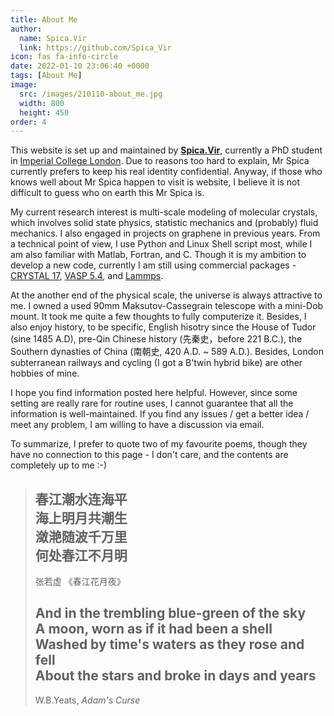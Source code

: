 ```yaml
---
title: About Me
author:
  name: Spica.Vir
  link: https://github.com/Spica_Vir
icon: fas fa-info-circle
date: 2022-01-10 23:06:40 +0000
tags: [About Me]
image: 
  src: /images/210110-about_me.jpg
  width: 800
  height: 450
order: 4
---
```


This website is set up and maintained by [**Spica.Vir**](https://github.com/Spica-Vir), currently a PhD student in [Imperial College London](http://www.imperial.ac.uk/). Due to reasons too hard to explain, Mr Spica currently prefers to keep his real identity confidential. Anyway, if those who knows well about Mr Spica happen to visit is website, I believe it is not difficult to guess who on earth this Mr Spica is. 

My current research interest is multi-scale modeling of molecular crystals, which involves solid state physics, statistic mechanics and (probably) fluid mechanics. I also engaged in projects on graphene in previous years. From a technical point of view, I use Python and Linux Shell script most, while I am also familiar with Matlab, Fortran, and C. Though it is my ambition to develop a new code, currently I am still using commercial packages - [CRYSTAL 17](https://www.crystal.unito.it/index.php), [VASP 5.4](https://www.vasp.at/), and [Lammps](https://www.lammps.org/). 

At the another end of the physical scale, the universe is always attractive to me. I owned a used 90mm Maksutov-Cassegrain telescope with a mini-Dob mount. It took me quite a few thoughts to fully computerize it. Besides, I also enjoy history, to be specific, English hisotry since the House of Tudor (sine 1485 A.D), pre-Qin Chinese history (先秦史，before 221 B.C.), the Southern dynasties of China (南朝史, 420 A.D. \~ 589 A.D.). Besides, London subterranean railways and cycling (I got a B'twin hybrid bike) are other hobbies of mine. 

I hope you find information posted here helpful. However, since some setting are really rare for routine uses, I cannot guarantee that all the information is well-maintained. If you find any issues / get a better idea / meet any problem, I am willing to have a discussion via email. 

To summarize, I prefer to quote two of my favourite poems, though they have no connection to this page - I don't care, and the contents are completely up to me :-)

> 春江潮水连海平  
> 海上明月共潮生  
> 潋滟随波千万里  
> 何处春江不月明  
> --------
> 张若虚 《春江花月夜》
> 
> And in the trembling blue-green of the sky  
> A moon, worn as if it had been a shell  
> Washed by time's waters as they rose and fell  
> About the stars and broke in days and years  
> --------
> W.B.Yeats, *Adam's Curse*

